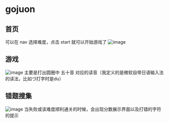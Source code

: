 # gojuon

## 首页
可以在 nav 选择难度，点击 start 就可以开始游戏了
![image](https://user-images.githubusercontent.com/60843463/160287745-383c563f-4580-4b4c-b0e7-9e61129a6d91.png)

## 游戏
![image](https://user-images.githubusercontent.com/60843463/160287770-432ab025-9f53-4042-a62a-73936f800809.png)
主要是打出圆圈中 五十音 对应的读音（我定义的是微软自带日语输入法的读法，比如づ打字时是du）

## 错题搜集
![image](https://user-images.githubusercontent.com/60843463/160287861-bd094993-cea2-43c1-a708-bc033cf7f823.png)
当失败或该难度顺利通关的时候，会出现分数展示界面以及打错的字符的提示
